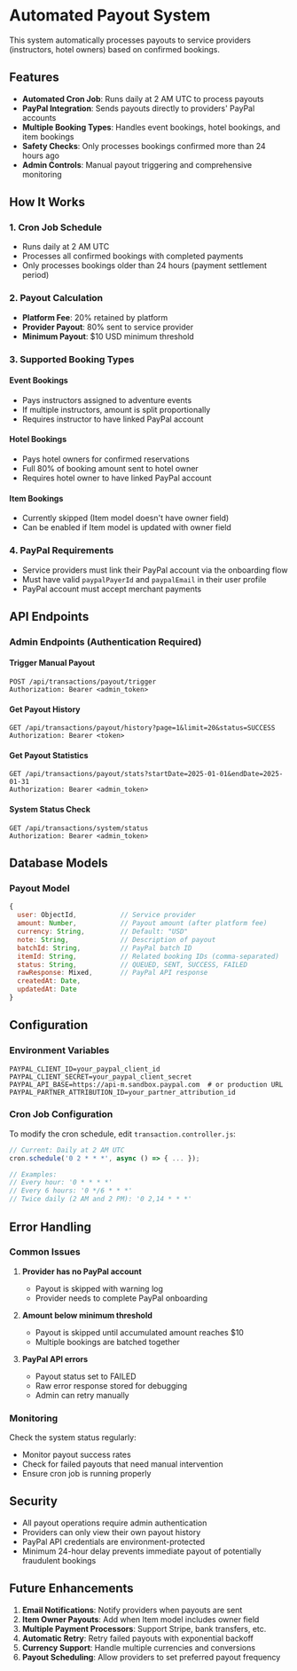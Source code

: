 # Automated Payout System

This system automatically processes payouts to service providers (instructors, hotel owners) based on confirmed bookings.

## Features

- **Automated Cron Job**: Runs daily at 2 AM UTC to process payouts
- **PayPal Integration**: Sends payouts directly to providers' PayPal accounts
- **Multiple Booking Types**: Handles event bookings, hotel bookings, and item bookings
- **Safety Checks**: Only processes bookings confirmed more than 24 hours ago
- **Admin Controls**: Manual payout triggering and comprehensive monitoring

## How It Works

### 1. Cron Job Schedule
- Runs daily at 2 AM UTC
- Processes all confirmed bookings with completed payments
- Only processes bookings older than 24 hours (payment settlement period)

### 2. Payout Calculation
- **Platform Fee**: 20% retained by platform
- **Provider Payout**: 80% sent to service provider
- **Minimum Payout**: $10 USD minimum threshold

### 3. Supported Booking Types

#### Event Bookings
- Pays instructors assigned to adventure events
- If multiple instructors, amount is split proportionally
- Requires instructor to have linked PayPal account

#### Hotel Bookings
- Pays hotel owners for confirmed reservations
- Full 80% of booking amount sent to hotel owner
- Requires hotel owner to have linked PayPal account

#### Item Bookings
- Currently skipped (Item model doesn't have owner field)
- Can be enabled if Item model is updated with owner field

### 4. PayPal Requirements
- Service providers must link their PayPal account via the onboarding flow
- Must have valid `paypalPayerId` and `paypalEmail` in their user profile
- PayPal account must accept merchant payments

## API Endpoints

### Admin Endpoints (Authentication Required)

#### Trigger Manual Payout
```http
POST /api/transactions/payout/trigger
Authorization: Bearer <admin_token>
```

#### Get Payout History
```http
GET /api/transactions/payout/history?page=1&limit=20&status=SUCCESS
Authorization: Bearer <token>
```

#### Get Payout Statistics
```http
GET /api/transactions/payout/stats?startDate=2025-01-01&endDate=2025-01-31
Authorization: Bearer <admin_token>
```

#### System Status Check
```http
GET /api/transactions/system/status
Authorization: Bearer <admin_token>
```

## Database Models

### Payout Model
```javascript
{
  user: ObjectId,           // Service provider
  amount: Number,           // Payout amount (after platform fee)
  currency: String,         // Default: "USD"
  note: String,             // Description of payout
  batchId: String,          // PayPal batch ID
  itemId: String,           // Related booking IDs (comma-separated)
  status: String,           // QUEUED, SENT, SUCCESS, FAILED
  rawResponse: Mixed,       // PayPal API response
  createdAt: Date,
  updatedAt: Date
}
```

## Configuration

### Environment Variables
```env
PAYPAL_CLIENT_ID=your_paypal_client_id
PAYPAL_CLIENT_SECRET=your_paypal_client_secret
PAYPAL_API_BASE=https://api-m.sandbox.paypal.com  # or production URL
PAYPAL_PARTNER_ATTRIBUTION_ID=your_partner_attribution_id
```

### Cron Job Configuration
To modify the cron schedule, edit `transaction.controller.js`:

```javascript
// Current: Daily at 2 AM UTC
cron.schedule('0 2 * * *', async () => { ... });

// Examples:
// Every hour: '0 * * * *'
// Every 6 hours: '0 */6 * * *'
// Twice daily (2 AM and 2 PM): '0 2,14 * * *'
```

## Error Handling

### Common Issues

1. **Provider has no PayPal account**
   - Payout is skipped with warning log
   - Provider needs to complete PayPal onboarding

2. **Amount below minimum threshold**
   - Payout is skipped until accumulated amount reaches $10
   - Multiple bookings are batched together

3. **PayPal API errors**
   - Payout status set to FAILED
   - Raw error response stored for debugging
   - Admin can retry manually

### Monitoring

Check the system status regularly:
- Monitor payout success rates
- Check for failed payouts that need manual intervention
- Ensure cron job is running properly

## Security

- All payout operations require admin authentication
- Providers can only view their own payout history
- PayPal API credentials are environment-protected
- Minimum 24-hour delay prevents immediate payout of potentially fraudulent bookings

## Future Enhancements

1. **Email Notifications**: Notify providers when payouts are sent
2. **Item Owner Payouts**: Add when Item model includes owner field
3. **Multiple Payment Processors**: Support Stripe, bank transfers, etc.
4. **Automatic Retry**: Retry failed payouts with exponential backoff
5. **Currency Support**: Handle multiple currencies and conversions
6. **Payout Scheduling**: Allow providers to set preferred payout frequency
